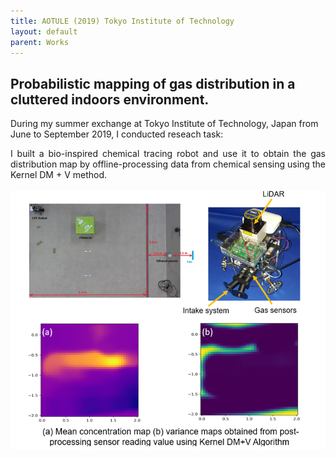 ```yaml
---
title: AOTULE (2019) Tokyo Institute of Technology
layout: default
parent: Works
---
```


##  Probabilistic mapping of gas distribution in a cluttered indoors environment.

During my summer exchange at Tokyo Institute of Technology, Japan from June to September 2019, I conducted reseach task:

<div style="text-align: justify">I built a bio-inspired chemical tracing robot and use it to obtain the gas distribution map by offline-processing data from chemical sensing using the Kernel DM + V method. </div>
<br>
<center><img src="images/aotule.png"/></center>
<br>